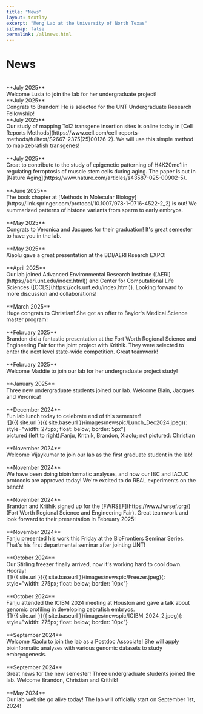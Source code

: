 ```yaml
---
title: "News"
layout: textlay
excerpt: "Meng Lab at the University of North Texas"
sitemap: false
permalink: /allnews.html
---
```


# News
<br>
**July 2025** <br>
Welcome Lusia to join the lab for her undergraduate project!
<br>
**July 2025** <br>
Congrats to Brandon! He is selected for the UNT Undergraduate Research Fellowship!
<br>
**July 2025** <br>
Our study of mapping Tol2 transgene insertion sites is online today in [Cell Reports Methods](https://www.cell.com/cell-reports-methods/fulltext/S2667-2375(25)00126-2). We will use this simple method to map zebrafish transgenes! <br>
<br>
**July 2025** <br>
Great to contribute to the study of epigenetic patterning of H4K20me1 in regulating ferroptosis of muscle stem cells during aging. The paper is out in [Nature Aging](https://www.nature.com/articles/s43587-025-00902-5).<br>
<br>
**June 2025** <br>
The book chapter at [Methods in Molecular Biology](https://link.springer.com/protocol/10.1007/978-1-0716-4522-2_2) is out! We summarized patterns of histone variants from sperm to early embryos. <br>
<br>
**May 2025** <br>
Congrats to Veronica and Jacques for their graduation! It's great semester to have you in the lab. <br>
<br>
**May 2025** <br>
Xiaolu gave a great presentation at the BDI/AERI Rsearch EXPO! <br> 
<br>
**April 2025** <br>
Our lab joined Advanced Environmental Research Institute ([AERI](https://aeri.unt.edu/index.html)) and Center for Computational Life Sciences ([CCLS](https://ccls.unt.edu/index.html)). Looking forward to more discussion and collaborations! <br> 
<br>
**March 2025** <br>
Huge congrats to Christian! She got an offer to Baylor's Medical Science master program!  <br> 
<br>
**February 2025** <br>
Brandon did a fantastic presentation at the Fort Worth Regional Science and Engineering Fair for the joint project with Krithik. They were selected to enter the next level state-wide competition. Great teamwork!  <br> 
<br>
**February 2025** <br>
Welcome Maddie to join our lab for her undergraduate project study! <br> 
<br>
**January 2025** <br>
Three new undergraduate students joined our lab. Welcome Blain, Jacques and Veronica! <br> 
<br>
**December 2024** <br>
Fun lab lunch today to celebrate end of this semester! <br>
![]({{ site.url }}{{ site.baseurl }}/images/newspic/Lunch_Dec2024.jpeg){: style="width: 275px; float: below; border: 5px"} <br>
 pictured (left to right):Fanju, Krithik, Brandon, Xiaolu; not pictured: Christian
<br>
<br>
**November 2024** <br>
Welcome Vijaykumar to join our lab as the first graduate student in the lab! <br> 
<br>
**November 2024** <br>
We have been doing bioinformatic analyses, and now our IBC and IACUC protocols are approved today! We're excited to do REAL experiments on the bench! <br>
<br>
**November 2024** <br>
Brandon and Krithik signed up for the [FWRSEF](https://www.fwrsef.org/) (Fort Worth Regional Science and Engineering Fair). Great teamwork and look forward to their presentation in February 2025! <br>
<br>
**November 2024** <br>
Fanju presented his work this Friday at the BioFrontiers Seminar Series. That's his first departmental seminar after jointing UNT!<br>
<br>
**October 2024** <br>
Our Stirling freezer finally arrived, now it's working hard to cool down. Hooray! <br>
![]({{ site.url }}{{ site.baseurl }}/images/newspic/Freezer.jpeg){: style="width: 275px; float: below; border: 10px"} <br>
<br>
**October 2024** <br>
Fanju attended the ICIBM 2024 meeting at Houston and gave a talk about genomic profiling in developing zebrafish embryos. <br>
![]({{ site.url }}{{ site.baseurl }}/images/newspic/ICIBM_2024_2.jpeg){: style="width: 275px; float: below; border: 10px"} <br>
<br>
**September 2024** <br>
Welcome Xiaolu to join the lab as a Postdoc Associate! She will apply bioinformatic analyses with various genomic datasets to study embryogenesis. <br>
<br>
**September 2024** <br>
Great news for the new semester! Three undergraduate students joined the lab. Welcome Brandon, Christian and Krithik! <br>
<br>
**May 2024** <br>
Our lab website go alive today! The lab will officially start on September 1st, 2024!<br>
<br>
<br>
<br>
<br>
<br>
<br>
<br>
<br>
<br>
<br>
<br>
<br>
<br>
<br>
